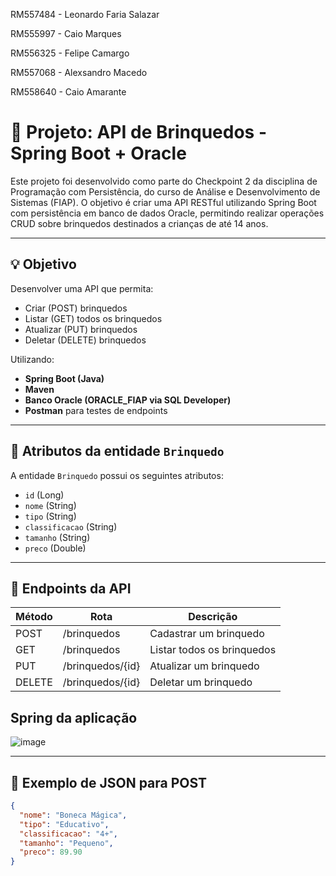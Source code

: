 RM557484 - Leonardo Faria Salazar

RM555997 - Caio Marques

RM556325 - Felipe Camargo

RM557068 - Alexsandro Macedo

RM558640 - Caio Amarante

# 🎯 Projeto: API de Brinquedos - Spring Boot + Oracle

Este projeto foi desenvolvido como parte do Checkpoint 2 da disciplina de Programação com Persistência, do curso de Análise e Desenvolvimento de Sistemas (FIAP). O objetivo é criar uma API RESTful utilizando Spring Boot com persistência em banco de dados Oracle, permitindo realizar operações CRUD sobre brinquedos destinados a crianças de até 14 anos.

---

## 💡 Objetivo

Desenvolver uma API que permita:
- Criar (POST) brinquedos
- Listar (GET) todos os brinquedos
- Atualizar (PUT) brinquedos
- Deletar (DELETE) brinquedos

Utilizando:
- **Spring Boot (Java)**
- **Maven**
- **Banco Oracle (ORACLE_FIAP via SQL Developer)**
- **Postman** para testes de endpoints

---

## 🧸 Atributos da entidade `Brinquedo`

A entidade `Brinquedo` possui os seguintes atributos:

- `id` (Long)
- `nome` (String)
- `tipo` (String)
- `classificacao` (String)
- `tamanho` (String)
- `preco` (Double)

---

## 🔗 Endpoints da API

| Método | Rota               | Descrição                  |
|--------|--------------------|----------------------------|
| POST   | /brinquedos        | Cadastrar um brinquedo     |
| GET    | /brinquedos        | Listar todos os brinquedos |
| PUT    | /brinquedos/{id}   | Atualizar um brinquedo     |
| DELETE | /brinquedos/{id}   | Deletar um brinquedo       |

## Spring da aplicação
![image](https://github.com/user-attachments/assets/dfafe874-3f4d-4045-81af-92060b28eb38)

---

## 🧪 Exemplo de JSON para POST

```json
{
  "nome": "Boneca Mágica",
  "tipo": "Educativo",
  "classificacao": "4+",
  "tamanho": "Pequeno",
  "preco": 89.90
}
